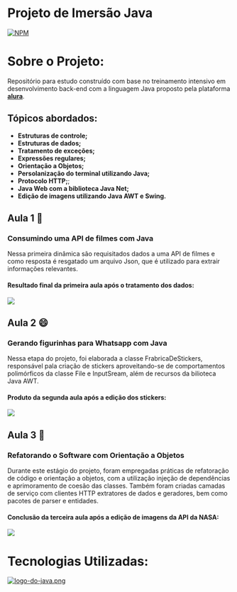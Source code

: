 # Projeto de Imersão Java
[![NPM](https://img.shields.io/npm/l/react)](https://github.com/lumedeirosn/imersao-2-java-alura/blob/main/LICENSE)  

# Sobre o Projeto:
Repositório para estudo construído com base no treinamento intensivo em desenvolvimento back-end com a linguagem Java proposto pela plataforma [**alura**](https://www.alura.com.br/).
## Tópicos abordados:
- **Estruturas de controle;**
- **Estruturas de dados;**
- **Tratamento de exceções;**
- **Expressões regulares;**
- **Orientação a Objetos;**
- **Persolanização do terminal utilizando Java;**
- **Protocolo HTTP;**;
- **Java Web com a biblioteca Java Net;**
- **Edição de imagens utilizando Java AWT e Swing.**

## Aula 1 🍿
### Consumindo uma API de filmes com Java

Nessa primeira dinâmica são requisitados dados a uma API de filmes e como resposta é resgatado um arquivo Json, que é utilizado para extrair informações relevantes.

#### **Resultado final da primeira aula após o tratamento dos dados:**
![](https://raw.githubusercontent.com/lumedeirosn/assets-imersao-2-java-alura/main/resultado-aula1.png)


## Aula 2 😄
### Gerando figurinhas para Whatsapp com Java

Nessa etapa do projeto, foi elaborada a classe FrabricaDeStickers, responsável pala criação de stickers aproveitando-se de comportamentos polimórficos da classe File e InputSream, além de recursos da bilioteca Java AWT.

#### **Produto da segunda aula após a edição dos stickers:**
![](https://raw.githubusercontent.com/lumedeirosn/assets-imersao-2-java-alura/main/resultado-aula-2.png)


## Aula 3 🚀
### Refatorando o Software com Orientação a Objetos

Durante este estágio do projeto, foram empregadas práticas de refatoração de código e orientação a objetos, com a utilização injeção de dependências e aprimoramento de coesão das classes. Também foram criadas camadas de serviço com clientes HTTP extratores de dados e geradores, bem como pacotes de parser e entidades.

#### **Conclusão da terceira aula após a edição de imagens da API da NASA:**
![](https://raw.githubusercontent.com/lumedeirosn/assets-imersao-2-java-alura/main/resultado-da-aula-3.png)


# Tecnologias Utilizadas:
 [![logo-do-java.png](https://i.postimg.cc/gkzrfS4S/logo-do-java.png)]( https://www.oracle.com/java/)  
 
